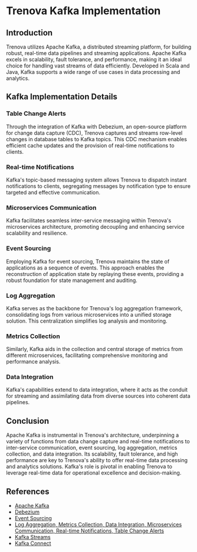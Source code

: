 # Trenova Kafka Implementation

## Introduction

Trenova utilizes Apache Kafka, a distributed streaming platform, for building robust, real-time data pipelines and streaming applications. Apache Kafka excels in scalability, fault tolerance, and performance, making it an ideal choice for handling vast streams of data efficiently. Developed in Scala and Java, Kafka supports a wide range of use cases in data processing and analytics.

## Kafka Implementation Details

### Table Change Alerts
Through the integration of Kafka with Debezium, an open-source platform for change data capture (CDC), Trenova captures and streams row-level changes in database tables to Kafka topics. This CDC mechanism enables efficient cache updates and the provision of real-time notifications to clients.

### Real-time Notifications
Kafka's topic-based messaging system allows Trenova to dispatch instant notifications to clients, segregating messages by notification type to ensure targeted and effective communication.

### Microservices Communication
Kafka facilitates seamless inter-service messaging within Trenova's microservices architecture, promoting decoupling and enhancing service scalability and resilience.

### Event Sourcing
Employing Kafka for event sourcing, Trenova maintains the state of applications as a sequence of events. This approach enables the reconstruction of application state by replaying these events, providing a robust foundation for state management and auditing.

### Log Aggregation
Kafka serves as the backbone for Trenova's log aggregation framework, consolidating logs from various microservices into a unified storage solution. This centralization simplifies log analysis and monitoring.

### Metrics Collection
Similarly, Kafka aids in the collection and central storage of metrics from different microservices, facilitating comprehensive monitoring and performance analysis.

### Data Integration
Kafka's capabilities extend to data integration, where it acts as the conduit for streaming and assimilating data from diverse sources into coherent data pipelines.

## Conclusion

Apache Kafka is instrumental in Trenova's architecture, underpinning a variety of functions from data change capture and real-time notifications to inter-service communication, event sourcing, log aggregation, metrics collection, and data integration. Its scalability, fault tolerance, and high performance are key to Trenova's ability to offer real-time data processing and analytics solutions. Kafka's role is pivotal in enabling Trenova to leverage real-time data for operational excellence and decision-making.

## References

- [Apache Kafka](https://kafka.apache.org/)
- [Debezium](https://debezium.io/)
- [Event Sourcing](https://martinfowler.com/eaaDev/EventSourcing.html)
- [Log Aggregation, Metrics Collection, Data Integration, Microservices Communication, Real-time Notifications, Table Change Alerts](https://en.wikipedia.org/wiki/Main_Page)
- [Kafka Streams](https://kafka.apache.org/documentation/streams/)
- [Kafka Connect](https://kafka.apache.org/documentation/#connect)
